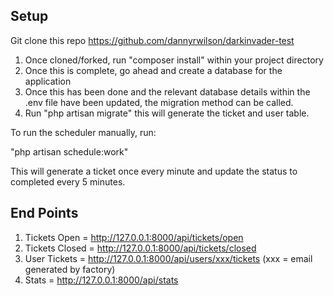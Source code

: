 ## Setup

Git clone this repo
https://github.com/dannyrwilson/darkinvader-test


1. Once cloned/forked, run "composer install" within your project directory
2. Once this is complete, go ahead and create a database for the application
3. Once this has been done and the relevant database details within the .env file have been updated, the migration method can be called.
4. Run "php artisan migrate" this will generate the ticket and user table.

To run the scheduler manually, run:

"php artisan schedule:work"

This will generate a ticket once every minute and update the status to completed every 5 minutes.



## End Points
1. Tickets Open = http://127.0.0.1:8000/api/tickets/open
2. Tickets Closed = http://127.0.0.1:8000/api/tickets/closed
3. User Tickets = http://127.0.0.1:8000/api/users/xxx/tickets (xxx = email generated by factory)
4. Stats = http://127.0.0.1:8000/api/stats


